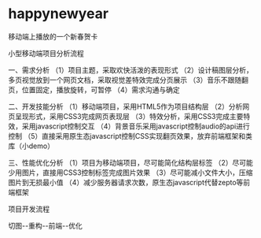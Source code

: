 # happynewyear
移动端上播放的一个新春贺卡

小型移动端项目分析流程

一、需求分析
（1）项目主题，采取欢快活泼的表现形式
（2）设计稿图层分析，多页视觉放到一个网页文档，采取视觉差特效完成分页展示
（3）音乐不跟随翻页，位置固定，播放旋转，可暂停
（4）需求沟通与确定

二、开发技能分析
（1）移动端项目，采用HTML5作为项目结构层
（2）分析网页呈现形式，采用CSS3完成网页表现层
（3）特效分析，采用CSS3完成主要特效，采用javascript控制交互
（4）背景音乐采用javascript控制audio的api进行控制
（5）直接采用原生态javascript控制CSS实现翻页效果，放弃前端框架和类库（小demo）

三、性能优化分析
（1）项目为移动端项目，尽可能简化结构层标签
（2）尽可能少用图片，直接用CSS3控制标签完成图片效果
（3）尽可能减小文件大小，压缩图片到无损最小值
（4）减少服务器请求次数，原生态javascript代替zepto等前端框架

项目开发流程

切图--重构--前端--优化
